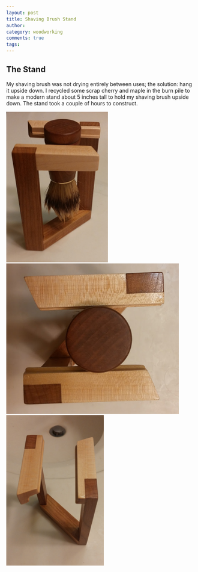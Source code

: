 ```yaml
---
layout: post
title: Shaving Brush Stand
author:
category: woodworking
comments: true
tags: 
---
```


## The Stand

My shaving brush was not drying entirely between uses; the solution: hang it
upside down. I recycled some scrap cherry and maple in the burn pile to make a
modern stand about 5 inches tall to hold my shaving brush upside down. The
stand took a couple of hours to construct.

<div class="carouselContainer">
  <div class="variable-width">
    <div> <img src="/images/2015-09-16/woodworking/brush_stand02.jpg"
               style="height:400px"/> </div>
    <div> <img src="/images/2015-09-16/woodworking/brush_stand01.jpg"
               style="height:400px"/> </div>
    <div> <img src="/images/2015-09-16/woodworking/brush_stand03.jpg"
               style="height:400px"/> </div>
  </div>
</div>

